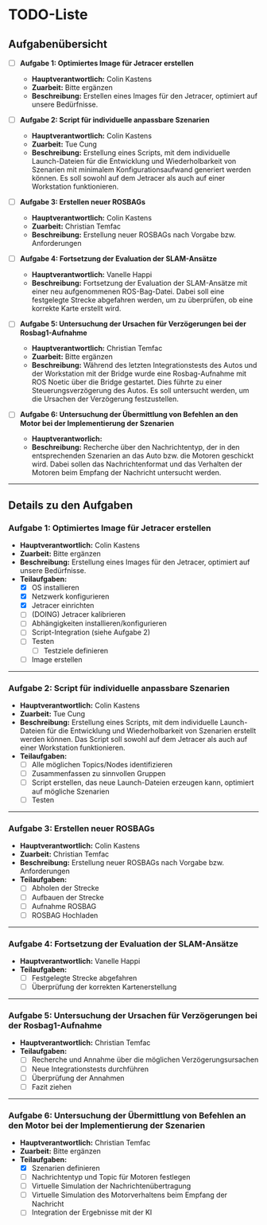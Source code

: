 # TODO-Liste

## Aufgabenübersicht

- [ ] **Aufgabe 1: Optimiertes Image für Jetracer erstellen**
  - **Hauptverantwortlich:** Colin Kastens
  - **Zuarbeit:** Bitte ergänzen
  - **Beschreibung:** Erstellen eines Images für den Jetracer, optimiert auf unsere Bedürfnisse.

- [ ] **Aufgabe 2: Script für individuelle anpassbare Szenarien**
  - **Hauptverantwortlich:** Colin Kastens
  - **Zuarbeit:** Tue Cung
  - **Beschreibung:** Erstellung eines Scripts, mit dem individuelle Launch-Dateien für die Entwicklung und Wiederholbarkeit von Szenarien mit minimalem Konfigurationsaufwand generiert werden können. Es soll sowohl auf dem Jetracer als auch auf einer Workstation funktionieren.

- [ ] **Aufgabe 3: Erstellen neuer ROSBAGs**
  - **Hauptverantwortlich:** Colin Kastens
  - **Zuarbeit:** Christian Temfac
  - **Beschreibung:** Erstellung neuer ROSBAGs nach Vorgabe bzw. Anforderungen

- [ ] **Aufgabe 4: Fortsetzung der Evaluation der SLAM-Ansätze**
  - **Hauptverantwortlich:** Vanelle Happi
  - **Beschreibung:** Fortsetzung der Evaluation der SLAM-Ansätze mit einer neu aufgenommenen ROS-Bag-Datei. Dabei soll eine festgelegte Strecke abgefahren werden, um zu überprüfen, ob eine korrekte Karte erstellt wird.

- [ ] **Aufgabe 5: Untersuchung der Ursachen für Verzögerungen bei der Rosbag1-Aufnahme**
  - **Hauptverantwortlich:** Christian Temfac
  - **Zuarbeit:** Bitte ergänzen
  - **Beschreibung:** Während des letzten Integrationstests des Autos und der Workstation mit der Bridge wurde eine Rosbag-Aufnahme mit ROS Noetic über die Bridge gestartet. Dies führte zu einer Steuerungsverzögerung des Autos. Es soll untersucht werden, um die Ursachen der Verzögerung festzustellen.

- [ ] **Aufgabe 6: Untersuchung der Übermittlung von Befehlen an den Motor bei der Implementierung der Szenarien**
  - **Hauptverantworlich:**
  - **Beschreibung:** Recherche über den Nachrichtentyp, der in den entsprechenden Szenarien an das Auto bzw. die Motoren geschickt wird. Dabei sollen das Nachrichtenformat und das Verhalten der Motoren beim Empfang der Nachricht untersucht werden. 

---

## Details zu den Aufgaben

### Aufgabe 1: Optimiertes Image für Jetracer erstellen
- **Hauptverantwortlich:** Colin Kastens
- **Zuarbeit:** Bitte ergänzen
- **Beschreibung:** Erstellung eines Images für den Jetracer, optimiert auf unsere Bedürfnisse.
- **Teilaufgaben:**
  - [x] OS installieren
  - [x] Netzwerk konfigurieren
  - [x] Jetracer einrichten
  - [ ] (DOING) Jetracer kalibrieren
  - [ ] Abhängigkeiten installieren/konfigurieren
  - [ ] Script-Integration (siehe Aufgabe 2)
  - [ ] Testen
    - [ ] Testziele definieren
  - [ ] Image erstellen

---

### Aufgabe 2: Script für individuelle anpassbare Szenarien
- **Hauptverantwortlich:** Colin Kastens
- **Zuarbeit:** Tue Cung
- **Beschreibung:** Erstellung eines Scripts, mit dem individuelle Launch-Dateien für die Entwicklung und Wiederholbarkeit von Szenarien erstellt werden können. Das Script soll sowohl auf dem Jetracer als auch auf einer Workstation funktionieren.
- **Teilaufgaben:**
  - [ ] Alle möglichen Topics/Nodes identifizieren
  - [ ] Zusammenfassen zu sinnvollen Gruppen
  - [ ] Script erstellen, das neue Launch-Dateien erzeugen kann, optimiert auf mögliche Szenarien
  - [ ] Testen

---

### Aufgabe 3: Erstellen neuer ROSBAGs
- **Hauptverantwortlich:** Colin Kastens
- **Zuarbeit:** Christian Temfac
- **Beschreibung:** Erstellung neuer ROSBAGs nach Vorgabe bzw. Anforderungen
- **Teilaufgaben:**
  - [ ] Abholen der Strecke
  - [ ] Aufbauen der Strecke
  - [ ] Aufnahme ROSBAG
  - [ ] ROSBAG Hochladen

---

### Aufgabe 4: Fortsetzung der Evaluation der SLAM-Ansätze
- **Hauptverantwortlich:** Vanelle Happi
- **Teilaufgaben:**
  - [ ] Festgelegte Strecke abgefahren
  - [ ] Überprüfung der korrekten Kartenerstellung

---

### Aufgabe 5: Untersuchung der Ursachen für Verzögerungen bei der Rosbag1-Aufnahme
- **Hauptverantwortlich:** Christian Temfac
- **Teilaufgaben:**
  - [ ] Recherche und Annahme über die möglichen Verzögerungsursachen
  - [ ] Neue Integrationstests durchführen
  - [ ] Überprüfung der Annahmen
  - [ ] Fazit ziehen

---

### Aufgabe 6: Untersuchung der Übermittlung von Befehlen an den Motor bei der Implementierung der Szenarien
- **Hauptverantwortlich:** Christian Temfac
- **Zuarbeit:** Bitte ergänzen
- **Teilaufgaben:**
  - [x] Szenarien definieren
  - [ ] Nachrichtentyp und Topic für Motoren festlegen
  - [ ] Virtuelle Simulation der Nachrichtenübertragung
  - [ ] Virtuelle Simulation des Motorverhaltens beim Empfang der Nachricht
  - [ ] Integration der Ergebnisse mit der KI 